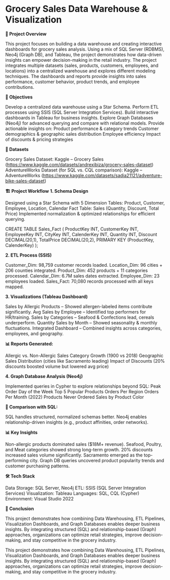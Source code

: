 # Grocery Sales Data Warehouse & Visualization


**📌 Project Overview**

This project focuses on building a data warehouse and creating interactive dashboards for grocery sales analysis. Using a mix of SQL Server (RDBMS), Neo4j (Graph DB), and Tableau, the project demonstrates how data-driven insights can empower decision-making in the retail industry.
The project integrates multiple datasets (sales, products, customers, employees, and locations) into a centralized warehouse and explores different modeling techniques. The dashboards and reports provide insights into sales performance, customer behavior, product trends, and employee contributions.

**🎯 Objectives**

Develop a centralized data warehouse using a Star Schema.
Perform ETL processes using SSIS (SQL Server Integration Services).
Build interactive dashboards in Tableau for business insights.
Explore Graph Databases (Neo4j) for advanced querying and compare with relational models.
Provide actionable insights on:
Product performance & category trends
Customer demographics & geographic sales distribution
Employee efficiency
Impact of discounts & pricing strategies

**📂 Datasets**

Grocery Sales Dataset: Kaggle – Grocery Sales (https://www.kaggle.com/datasets/andrexibiza/grocery-sales-dataset) 
AdventureWorks Dataset (for SQL vs. CQL comparison): Kaggle – AdventureWorks (https://www.kaggle.com/datasets/sadia21121/adventure-bike-sales-dataset)

**🏗️ Project Workflow**
  **1. Schema Design**

  Designed using a Star Schema with 5 Dimension Tables:
  Product, Customer, Employee, Location, Calendar
  Fact Table: Sales (Quantity, Discount, Total Price)
  Implemented normalization & optimized relationships for efficient querying.
  
  CREATE TABLE Sales_Fact (
      ProductKey INT,
      CustomerKey INT,
      EmployeeKey INT,
      CityKey INT,
      CalenderKey INT,
      Quantity INT,
      Discount DECIMAL(20,1),
      TotalPrice DECIMAL(20,2),
      PRIMARY KEY (ProductKey, CalenderKey)
  );

  **2. ETL Process (SSIS)**
  
  Customer_Dim: 98,759 customer records loaded.
  Location_Dim: 96 cities + 206 counties integrated.
  Product_Dim: 452 products + 11 categories processed.
  Calendar_Dim: 6.7M sales dates extracted.
  Employee_Dim: 23 employees loaded.
  Sales_Fact: 70,080 records processed with all keys mapped.

  **3. Visualizations (Tableau Dashboard)**
     
  Sales by Allergic Products – Showed allergen-labeled items contribute significantly.
  Avg Sales by Employee – Identified top performers for HR/training.
  Sales by Categories – Seafood & Confections lead, cereals underperform.
  Quantity Sales by Month – Showed seasonality & monthly fluctuations.
  Integrated Dashboard – Combined insights across categories, employees, and geography.

  **📊 Reports Generated:**
  
  Allergic vs. Non-Allergic Sales
  Category Growth (1900 vs 2018)
  Geographic Sales Distribution (cities like Sacramento leading)
  Impact of Discounts (20% discounts boosted volume but lowered avg price)

  **4. Graph Database Analysis (Neo4j)**
     
  Implemented queries in Cypher to explore relationships beyond SQL:
  Peak Order Day of the Week
  Top 5 Popular Products
  Orders Per Region
  Orders Per Month (2022)
  Products Never Ordered
  Sales by Product Color

  **🔄 Comparison with SQL:**
  
  SQL handles structured, normalized schemas better.
  Neo4j enables relationship-driven insights (e.g., product affinities, order networks).

**📊 Key Insights**

Non-allergic products dominated sales ($18M+ revenue).
Seafood, Poultry, and Meat categories showed strong long-term growth.
20% discounts increased sales volume significantly.
Sacramento emerged as the top-performing city.
Graph DB queries uncovered product popularity trends and customer purchasing patterns.

**🛠️ Tech Stack**

Data Storage: SQL Server, Neo4j
ETL: SSIS (SQL Server Integration Services)
Visualization: Tableau
Languages: SQL, CQL (Cypher)
Environment: Visual Studio 2022

**📌 Conclusion**

This project demonstrates how combining Data Warehousing, ETL Pipelines, Visualization Dashboards, and Graph Databases enables deeper business insights. By integrating structured (SQL) and relationship-based (Graph) approaches, organizations can optimize retail strategies, improve decision-making, and stay competitive in the grocery industry.

This project demonstrates how combining Data Warehousing, ETL Pipelines, Visualization Dashboards, and Graph Databases enables deeper business insights. By integrating structured (SQL) and relationship-based (Graph) approaches, organizations can optimize retail strategies, improve decision-making, and stay competitive in the grocery industry.
